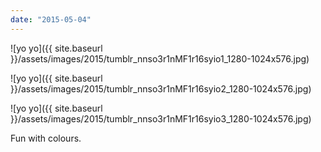 ```yaml
---
date: "2015-05-04"
---
```


![yo yo]({{ site.baseurl }}/assets/images/2015/tumblr_nnso3r1nMF1r16syio1_1280-1024x576.jpg)

![yo yo]({{ site.baseurl }}/assets/images/2015/tumblr_nnso3r1nMF1r16syio2_1280-1024x576.jpg)

![yo yo]({{ site.baseurl }}/assets/images/2015/tumblr_nnso3r1nMF1r16syio3_1280-1024x576.jpg)

Fun with colours.
